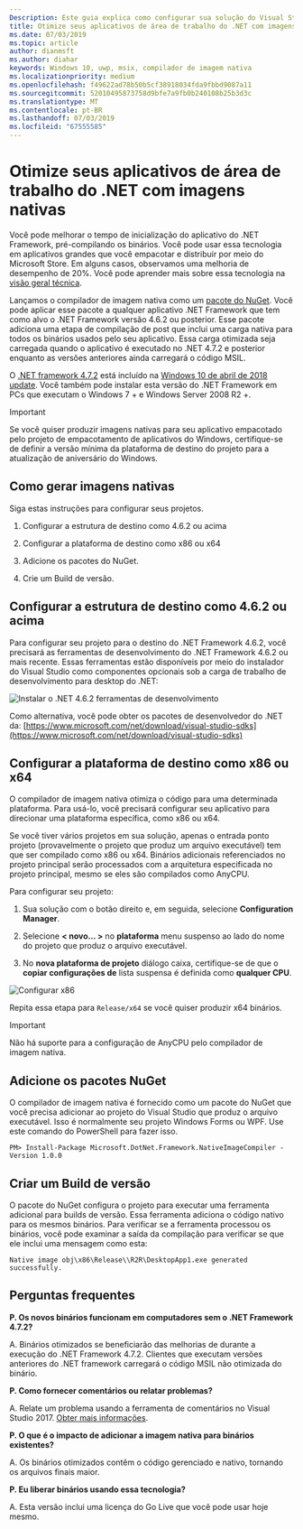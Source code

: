 ```yaml
---
Description: Este guia explica como configurar sua solução do Visual Studio para otimizar os binários do aplicativo com as imagens nativas.
title: Otimize seus aplicativos de área de trabalho do .NET com imagens nativas
ms.date: 07/03/2019
ms.topic: article
author: dianmsft
ms.author: diahar
keywords: Windows 10, uwp, msix, compilador de imagem nativa
ms.localizationpriority: medium
ms.openlocfilehash: f49622ad78b50b5cf38918034fda9fbbd9087a11
ms.sourcegitcommit: 52010495873758d9bfe7a9fb0b240108b25b3d3c
ms.translationtype: MT
ms.contentlocale: pt-BR
ms.lasthandoff: 07/03/2019
ms.locfileid: "67555585"
---
```

# <a name="optimize-your-net-desktop-apps-with-native-images"></a>Otimize seus aplicativos de área de trabalho do .NET com imagens nativas

Você pode melhorar o tempo de inicialização do aplicativo do .NET Framework, pré-compilando os binários. Você pode usar essa tecnologia em aplicativos grandes que você empacotar e distribuir por meio do Microsoft Store. Em alguns casos, observamos uma melhoria de desempenho de 20%. Você pode aprender mais sobre essa tecnologia na [visão geral técnica](https://github.com/dotnet/coreclr/blob/master/Documentation/botr/readytorun-overview.md).

Lançamos o compilador de imagem nativa como um [pacote do NuGet](https://www.nuget.org/packages/Microsoft.DotNet.Framework.NativeImageCompiler). Você pode aplicar esse pacote a qualquer aplicativo .NET Framework que tem como alvo o .NET Framework versão 4.6.2 ou posterior. Esse pacote adiciona uma etapa de compilação de post que inclui uma carga nativa para todos os binários usados pelo seu aplicativo. Essa carga otimizada seja carregada quando o aplicativo é executado no .NET 4.7.2 e posterior enquanto as versões anteriores ainda carregará o código MSIL.

O [.NET framework 4.7.2](https://blogs.msdn.microsoft.com/dotnet/2018/04/30/announcing-the-net-framework-4-7-2/) está incluído na [Windows 10 de abril de 2018 update](https://blogs.windows.com/windowsexperience/2018/04/30/how-to-get-the-windows-10-april-2018-update/). Você também pode instalar esta versão do .NET Framework em PCs que executam o Windows 7 + e Windows Server 2008 R2 +.

> [!IMPORTANT]
> Se você quiser produzir imagens nativas para seu aplicativo empacotado pelo projeto de empacotamento de aplicativos do Windows, certifique-se de definir a versão mínima da plataforma de destino do projeto para a atualização de aniversário do Windows.

## <a name="how-to-produce-native-images"></a>Como gerar imagens nativas

Siga estas instruções para configurar seus projetos.

1. Configurar a estrutura de destino como 4.6.2 ou acima

2. Configurar a plataforma de destino como x86 ou x64 

3. Adicione os pacotes do NuGet.

4. Crie um Build de versão.

## <a name="configure-the-target-framework-as-462-or-above"></a>Configurar a estrutura de destino como 4.6.2 ou acima

Para configurar seu projeto para o destino do .NET Framework 4.6.2, você precisará as ferramentas de desenvolvimento do .NET Framework 4.6.2 ou mais recente. Essas ferramentas estão disponíveis por meio do instalador do Visual Studio como componentes opcionais sob a carga de trabalho de desenvolvimento para desktop do .NET:

![Instalar o .NET 4.6.2 ferramentas de desenvolvimento](images/install-4.6.2-devpack.png)

Como alternativa, você pode obter os pacotes de desenvolvedor do .NET da: [https://www.microsoft.com/net/download/visual-studio-sdks](https://www.microsoft.com/net/download/visual-studio-sdks)

## <a name="configure-the-target-platform-as-x86-or-x64"></a>Configurar a plataforma de destino como x86 ou x64

O compilador de imagem nativa otimiza o código para uma determinada plataforma. Para usá-lo, você precisará configurar seu aplicativo para direcionar uma plataforma específica, como x86 ou x64.

Se você tiver vários projetos em sua solução, apenas o entrada ponto projeto (provavelmente o projeto que produz um arquivo executável) tem que ser compilado como x86 ou x64. Binários adicionais referenciados no projeto principal serão processados com a arquitetura especificada no projeto principal, mesmo se eles são compilados como AnyCPU.

Para configurar seu projeto:

1. Sua solução com o botão direito e, em seguida, selecione **Configuration Manager**.

2. Selecione **< novo... >** no **plataforma** menu suspenso ao lado do nome do projeto que produz o arquivo executável.

3. No **nova plataforma de projeto** diálogo caixa, certifique-se de que o **copiar configurações de** lista suspensa é definida como **qualquer CPU**.

![Configurar x86](images/configure-x86.png)

Repita essa etapa para `Release/x64` se você quiser produzir x64 binários.

>[!IMPORTANT]
> Não há suporte para a configuração de AnyCPU pelo compilador de imagem nativa.

## <a name="add-the-nuget-packages"></a>Adicione os pacotes NuGet

O compilador de imagem nativa é fornecido como um pacote do NuGet que você precisa adicionar ao projeto do Visual Studio que produz o arquivo executável. Isso é normalmente seu projeto Windows Forms ou WPF. Use este comando do PowerShell para fazer isso.

```PS
PM> Install-Package Microsoft.DotNet.Framework.NativeImageCompiler -Version 1.0.0
```

## <a name="create-a-release-build"></a>Criar um Build de versão

O pacote do NuGet configura o projeto para executar uma ferramenta adicional para builds de versão. Essa ferramenta adiciona o código nativo para os mesmos binários.
Para verificar se a ferramenta processou os binários, você pode examinar a saída da compilação para verificar se que ele inclui uma mensagem como esta:

```
Native image obj\x86\Release\\R2R\DesktopApp1.exe generated successfully.
```

## <a name="faq"></a>Perguntas frequentes

**P. Os novos binários funcionam em computadores sem o .NET Framework 4.7.2?**

A. Binários otimizados se beneficiarão das melhorias de durante a execução do .NET Framework 4.7.2. Clientes que executam versões anteriores do .NET framework carregará o código MSIL não otimizada do binário.

**P. Como fornecer comentários ou relatar problemas?**

A. Relate um problema usando a ferramenta de comentários no Visual Studio 2017. [Obter mais informações](https://docs.microsoft.com/visualstudio/ide/how-to-report-a-problem-with-visual-studio-2017).

**P. O que é o impacto de adicionar a imagem nativa para binários existentes?**

A. Os binários otimizados contêm o código gerenciado e nativo, tornando os arquivos finais maior.

**P. Eu liberar binários usando essa tecnologia?**

A. Esta versão inclui uma licença do Go Live que você pode usar hoje mesmo.
